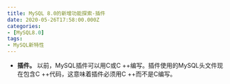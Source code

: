 ```yaml
---
title: MySQL 8.0的新增功能探索-插件
date: 2020-05-26T17:58:00.000Z
categories:
- [MySQL8.0]
tags:
- MySQL新特性
---
```


- **插件。** 以前，MySQL插件可以用C或C ++编写。插件使用的MySQL头文件现在包含C ++代码，这意味着插件必须用C ++而不是C编写。
